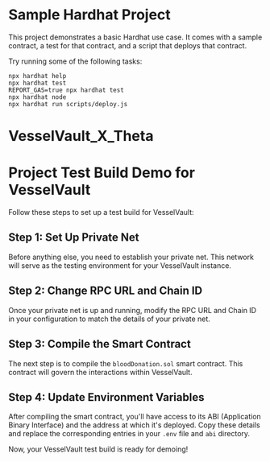 # Sample Hardhat Project

This project demonstrates a basic Hardhat use case. It comes with a sample contract, a test for that contract, and a script that deploys that contract.

Try running some of the following tasks:

```shell
npx hardhat help
npx hardhat test
REPORT_GAS=true npx hardhat test
npx hardhat node
npx hardhat run scripts/deploy.js
```
# VesselVault_X_Theta

# Project Test Build Demo for VesselVault

Follow these steps to set up a test build for VesselVault:

## Step 1: Set Up Private Net

Before anything else, you need to establish your private net. This network will serve as the testing environment for your VesselVault instance.

## Step 2: Change RPC URL and Chain ID

Once your private net is up and running, modify the RPC URL and Chain ID in your configuration to match the details of your private net.

## Step 3: Compile the Smart Contract

The next step is to compile the `bloodDonation.sol` smart contract. This contract will govern the interactions within VesselVault.

## Step 4: Update Environment Variables

After compiling the smart contract, you'll have access to its ABI (Application Binary Interface) and the address at which it's deployed. Copy these details and replace the corresponding entries in your `.env` file and `abi` directory.

Now, your VesselVault test build is ready for demoing!
